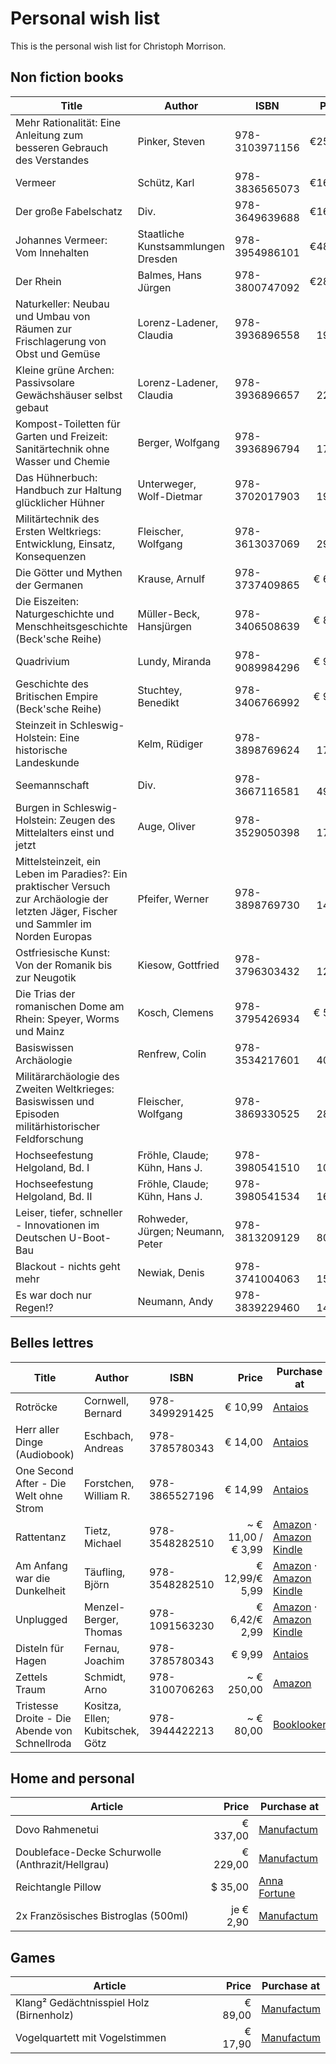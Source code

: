 # Personal wish list
This is the personal wish list for Christoph Morrison.

## Non fiction books
|Title|Author|ISBN|     Price |Purchase at|
|-----|------|----|----------:|-----------|
|Mehr Rationalität: Eine Anleitung zum besseren Gebrauch des Verstandes|Pinker, Steven|978-3103971156|    €25,00 |[Antaios](https://antaios.de/detail/index/sArticle/136991)|
|Vermeer|Schütz, Karl|978-3836565073|    €16,00 |[Antaios](https://antaios.de/detail/index/sArticle/136993)|
|Der große Fabelschatz|Div.|978-3649639688|    €16,00 |[Antaios](https://antaios.de/detail/index/sArticle/136995)|
|Johannes Vermeer: Vom Innehalten|Staatliche Kunstsammlungen Dresden|978-3954986101|    €48,00 |[Antaios](https://antaios.de/detail/index/sArticle/136998)|
|Der Rhein|Balmes, Hans Jürgen|978-3800747092|    €28,00 |[Antaios](https://antaios.de/search?addArticle=9783103974300)|
|Naturkeller: Neubau und Umbau von Räumen zur Frischlagerung von Obst und Gemüse|Lorenz-Ladener, Claudia|978-3936896558|   € 19,90 |[Antaios](https://antaios.de/search?addArticle=9783936896558)|
|Kleine grüne Archen: Passivsolare Gewächshäuser selbst gebaut|Lorenz-Ladener, Claudia|978-3936896657|   € 22,90 |[Antaios](https://antaios.de/search?addArticle=9783936896657)|
|Kompost-Toiletten für Garten und Freizeit: Sanitärtechnik ohne Wasser und Chemie|Berger, Wolfgang|978-3936896794|   € 17,95 |[Antaios](https://antaios.de/search?addArticle=9783936896794)|
|Das Hühnerbuch: Handbuch zur Haltung glücklicher Hühner|Unterweger, Wolf-Dietmar|978-3702017903|   € 19,90 |[Antaios](https://antaios.de/search?addArticle=9783702017903)|
|Militärtechnik des Ersten Weltkriegs: Entwicklung, Einsatz, Konsequenzen|Fleischer, Wolfgang|978-3613037069|   € 29,90 |[Antaios](https://antaios.de/search?addArticle=9783613037069)|
|Die Götter und Mythen der Germanen|Krause, Arnulf|978-3737409865|    € 6,00 |[Antaios](https://antaios.de/search?addArticle=9783737409865)|
|Die Eiszeiten: Naturgeschichte und Menschheitsgeschichte (Beck'sche Reihe)|Müller-Beck, Hansjürgen|978-3406508639|    € 8,95 |[Antaios](https://antaios.de/search?addArticle=9783406508639)|
|Quadrivium|Lundy, Miranda|978-9089984296|    € 9,95 |[Antaios](https://antaios.de/search?addArticle=978-9089984296)|
|Geschichte des Britischen Empire (Beck'sche Reihe)|Stuchtey, Benedikt|978-3406766992|    € 9,95 |[Antaios](https://antaios.de/search?addArticle=9783406766992)|
|Steinzeit in Schleswig-Holstein: Eine historische Landeskunde|Kelm, Rüdiger|978-3898769624|   € 17,95 |[Antaios](https://antaios.de/search?addArticle=978-3898769624)|
|Seemannschaft|Div.|978-3667116581|   € 49,90 |[Antaios](https://antaios.de/search?addArticle=978-3667116581)|
|Burgen in Schleswig-Holstein: Zeugen des Mittelalters einst und jetzt|Auge, Oliver|978-3529050398|   € 17,95 |[Amazon](https://smile.amazon.de/dp/3529050393/)|
|Mittelsteinzeit, ein Leben im Paradies?: Ein praktischer Versuch zur Archäologie der letzten Jäger, Fischer und Sammler im Norden Europas|Pfeifer, Werner|978-3898769730|   € 14,95 |[Amazon](https://smile.amazon.de/dp/3898769739/)|
|Ostfriesische Kunst: Von der Romanik bis zur Neugotik|Kiesow, Gottfried|978-3796303432|   € 12,89 |[Amazon](https://smile.amazon.de/dp/3796303439/)|
|Die Trias der romanischen Dome am Rhein: Speyer, Worms und Mainz|Kosch, Clemens|978-3795426934|    € 5,00 |[Antaios](https://antaios.de/search?addArticle=9783795426934)|
|Basiswissen Archäologie|Renfrew, Colin|978-3534217601| ~ € 40,00 |[Booklooker](https://www.booklooker.de/B%C3%BCcher/Colin-Bahn-Renfrew+Basiswissen-Arch%C3%A4ologie-Theorien-Methoden-Praxis/id/A02vav0N01ZZ8)|
|Militärarchäologie des Zweiten Weltkrieges: Basiswissen und Episoden militärhistorischer Feldforschung|Fleischer, Wolfgang|978-3869330525|   € 28,80 |[Amazon](https://smile.amazon.de/dp/386933052X/)|
|Hochseefestung Helgoland, Bd. I|Fröhle, Claude; Kühn, Hans J.|978-3980541510|   € 10,00 |[Booklooker](https://www.booklooker.de/B%C3%BCcher/Claude-K%C3%BChn-Fr%C3%B6hle+Hochseefestung-Helgoland-Eine-milit%C3%A4rhistorische-Entdeckungsreise-1890-1920/id/A02yFpIR01ZZo)|
|Hochseefestung Helgoland, Bd. II|Fröhle, Claude; Kühn, Hans J.|978-3980541534|   € 16,00 |[Booklooker](https://www.booklooker.de/B%C3%BCcher/Claude-K%C3%BChn-Fr%C3%B6hle+Hochseefestung-Helgoland-Eine-milit%C3%A4rhistorische-Entdeckungsreise-1934-1947/id/A01KgqOE01ZZ4)|
|Leiser, tiefer, schneller - Innovationen im Deutschen U-Boot-Bau|Rohweder, Jürgen; Neumann, Peter|978-3813209129|   € 80,00 |[Booklooker](https://www.booklooker.de/B%C3%BCcher/J%C3%BCrgen-Neumann-Rohweder+Leiser-tiefer-schneller-Innovationen-im-Deutschen-U-Boot-Bau/id/A02yB6zw01ZZf)|
|Blackout - nichts geht mehr|Newiak, Denis|978-3741004063|   € 15,00 |Vorbestellbar bei [Beck](https://www.beck-shop.de/newiak-blackout-nichts-geht-mehr/product/33386706)|
|Es war doch nur Regen!?|Neumann, Andy|978-3839229460|   € 14,00 |[Antaios](https://antaios.de/search?addArticle=978-3839229460)|

## Belles lettres
|Title|Author|ISBN|              Price |Purchase at|
|-----|------|----|-------------------:|-----------|
|Rotröcke|Cornwell, Bernard|978-3499291425|            € 10,99 |[Antaios](https://antaios.de/search?addArticle=978-3499291425)|
|Herr aller Dinge (Audiobook)|Eschbach, Andreas|978-3785780343|            € 14,00 |[Antaios](https://antaios.de/search?addArticle=978-3785780343)|
|One Second After - Die Welt ohne Strom|Forstchen, William R.|978-3865527196|            € 14,99 |[Antaios](https://antaios.de/search?addArticle=978-3865527196)|
|Rattentanz|Tietz, Michael|978-3548282510| ~ € 11,00 / € 3,99 |[Amazon](https://www.amazon.de/dp/3548282512/) &middot; [Amazon Kindle](https://www.amazon.de/dp/B006YVTB2C)|
|Am Anfang war die Dunkelheit|Täufling, Björn|978-3548282510|     € 12,99/€ 5,99 |[Amazon](https://www.amazon.de/dp/3745059603/) &middot; [Amazon Kindle](https://www.amazon.de/dp/B077YC6D1M)|
|Unplugged|Menzel-Berger, Thomas|978-1091563230|      € 6,42/€ 2,99 |[Amazon](https://www.amazon.de/dp/1091563233/) &middot; [Amazon Kindle](https://www.amazon.de/dp/B07QQNQ2CB)|
|Disteln für Hagen|Fernau, Joachim|978-3785780343|             € 9,99 |[Antaios](https://antaios.de/search?addArticle=978-3776650273)|
|Zettels Traum|Schmidt, Arno|978-3100706263|         ~ € 250,00 |[Amazon](https://www.amazon.de/Zettels-Traum-Arno-Schmidt/dp/3100706269)|
|Tristesse Droite - Die Abende von Schnellroda|Kositza, Ellen; Kubitschek, Götz|978-3944422213 |          ~ € 80,00 |[Booklooker](https://www.booklooker.de/B%C3%BCcher/Ellen-Kubitschek-Kositza+Tristesse-Droite-Die-Abende-von-Schnellroda/id/A02yfLJf01ZZd)|

## Home and personal
|Article|     Price |Purchase at|
|---|----------:|---|
|Dovo Rahmenetui|  € 337,00 |[Manufactum](https://www.manufactum.de/dovo-rahmenetui-a44117/)|
|Doubleface-Decke Schurwolle (Anthrazit/Hellgrau)|  € 229,00 |[Manufactum](https://www.manufactum.de/doubleface-decke-schurwolle-a67447/)|
|Reichtangle Pillow|   $ 35,00 |[Anna Fortune](https://www.anna-fortune.com/shop/countryballs/reichtangle/)|
|2x Französisches Bistroglas (500ml)| je € 2,90 |[Manufactum](https://www.manufactum.de/franzoesisches-bistroglas-a43848/)|

## Games
|Article|   Price |Purchase at|
|---|--------:|---|
|Klang² Gedächtnisspiel Holz (Birnenholz)| € 89,00 |[Manufactum](https://www.manufactum.de/klang-gedaechtnisspiel-holz-a204371/)|
|Vogelquartett mit Vogelstimmen| € 17,90 |[Manufactum](https://www.manufactum.de/vogelquartett-vogelstimmen-a202195/)|
